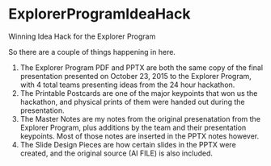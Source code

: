 # ExplorerProgramIdeaHack
Winning Idea Hack for the Explorer Program

So there are a couple of things happening in here.

1. The Explorer Program PDF and PPTX are both the same copy of the final presentation presented on October 23, 2015 to the Explorer Program, with 4 total teams presenting ideas from the 24 hour hackathon.
2. The Printable Postcards are one of the major keypoints that won us the hackathon, and physical prints of them were handed out during the presentation.
3. The Master Notes are my notes from the original presenatation from the Explorer Program, plus additions by the team and their presentation keypoints. Most of those notes are inserted in the PPTX notes however.
4. The Slide Design Pieces are how certain slides in the PPTX were created, and the original source (AI FILE) is also included.